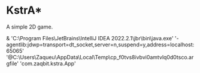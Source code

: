 # KstrA\*

A simple 2D game.

& 'C:\Program Files\JetBrains\IntelliJ IDEA 2022.2.1\jbr\bin\java.exe' '-agentlib:jdwp=transport=dt_socket,server=n,suspend=y,address=localhost:65065' '@C:\Users\Zaqueu\AppData\Local\Temp\cp_f0tvs8ivbvi0amtvlq0d0tsco.argfile' 'com.zaqbit.kstra.App'
